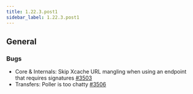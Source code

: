 ```yaml
---
title: 1.22.3.post1
sidebar_label: 1.22.3.post1
---
```


## General

### Bugs

- Core & Internals: Skip Xcache URL mangling when using an endpoint that requires signatures [#3503](https://github.com/rucio/rucio/issues/3503)
- Transfers: Poller is too chatty [#3506](https://github.com/rucio/rucio/issues/3506)
